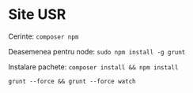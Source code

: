 Site USR
=========



Cerinte: `composer npm`

Deasemenea pentru node: `sudo npm install -g grunt`

Instalare pachete: `composer install && npm install`

`grunt --force && grunt --force watch`
